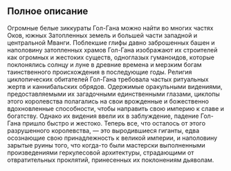 ## Полное описание

Огромные белые зиккураты Гол-Гана можно найти во многих частях Оков, южных Затопленных земель и большей части западной и центральной Мванги. Поблекшие глифы давно заброшенных башен и наполовину затопленных храмов Гол-Гана изображают их строителей как огромных и жестоких существ, одноглазых гуманоидов, которые поклонялись солнцу и луне в древние времена и мерзким богам таинственного происхождения в последующие годы. Религия циклопических обитателей Гол-Гана требовала частых ритуальных жертв и каннибальских обрядов. Одержимые оракульными видениями, предоставляемыми их загадочными единственными глазами, циклопы этого королевства полагались на свои врожденные и божественно вдохновленные способности, чтобы направить свою империю к славе и богатству. Однако их видения ввели их в заблуждение, падение Гол-Гана пришло быстро и жестоко. Теперь все, что осталось от этого разрушенного королевства, — это выродившиеся гиганты, едва осознающие свою принадлежность к великой империи, и наполовину зарытые руины того, что когда-то были мастерски выполненными произведениями геркулесовой архитектуры, страдающими от отвратительных проклятий, принесенных их поклонениям дьяволам.










